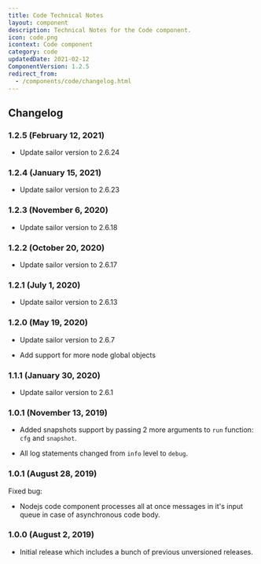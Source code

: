 ```yaml
---
title: Code Technical Notes
layout: component
description: Technical Notes for the Code component.
icon: code.png
icontext: Code component
category: code
updatedDate: 2021-02-12
ComponentVersion: 1.2.5
redirect_from:
  - /components/code/changelog.html
---
```


## Changelog

### 1.2.5 (February 12, 2021)

* Update sailor version to 2.6.24

### 1.2.4 (January 15, 2021)

* Update sailor version to 2.6.23

### 1.2.3 (November 6, 2020)

* Update sailor version to 2.6.18

### 1.2.2 (October 20, 2020)

* Update sailor version to 2.6.17

### 1.2.1 (July 1, 2020)

* Update sailor version to 2.6.13

### 1.2.0 (May 19, 2020)

* Update sailor version to 2.6.7

* Add support for more node global objects

### 1.1.1 (January 30, 2020)

* Update sailor version to 2.6.1

### 1.0.1 (November 13, 2019)

* Added snapshots support by passing 2 more arguments to `run` function: `cfg` and `snapshot`.

* All log statements changed from `info` level to `debug`.

### 1.0.1 (August 28, 2019)

Fixed bug:

* Nodejs code component processes all at once messages in it's input queue in case of asynchronous code body.

### 1.0.0 (August 2, 2019)

* Initial release which includes a bunch of previous unversioned releases.

